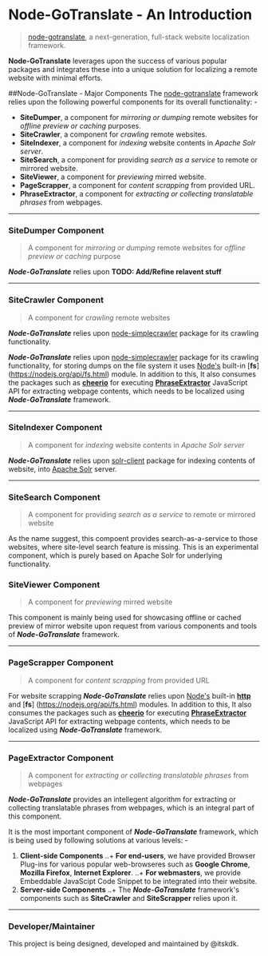 # Node-GoTranslate - An Introduction
> [node-gotranslate](https://github.com/itskdk/node-gotranslate), a next-generation, full-stack website localization framework.

**Node-GoTranslate** leverages upon the success of various popular packages and integrates these into a unique solution for localizing a remote website with minimal efforts.

##Node-GoTranslate - Major Components
The [node-gotranslate](https://github.com/itskdk/node-gotranslate) framework relies upon the following powerful components for its overall functionality: - 

+ **SiteDumper**, 
  a component for _mirroring or dumping_ remote websites for _offline preview or caching_ purposes.
+ **SiteCrawler**, 
  a component for _crawling_ remote websites.
+ **SiteIndexer**, 
  a component for _indexing_ website contents in _Apache Solr server_.
+ **SiteSearch**, 
  a component for providing _search as a service_ to remote or mirrored website.
+ **SiteViewer**, 
  a component for _previewing_ mirred website.
+ **PageScrapper**, 
  a component for _content scrapping_ from provided URL.
+ **PhraseExtractor**, 
  a component for _extracting or collecting translatable phrases_ from webpages.

---
### SiteDumper Component
> A component for _mirroring or dumping_ remote websites for _offline preview or caching_ purpose

**_Node-GoTranslate_** relies upon **TODO: Add/Refine relavent stuff**

---
### SiteCrawler Component
> A component for _crawling_ remote websites

**_Node-GoTranslate_** relies upon [node-simplecrawler](https://github.com/cgiffard/node-simplecrawler) package for its crawling functionality. 

**_Node-GoTranslate_** relies upon [node-simplecrawler](https://github.com/cgiffard/node-simplecrawler) package for its crawling functionality, for storing dumps on the file system it uses [Node's](https://nodejs.org/) built-in [**fs**] (https://nodejs.org/api/fs.html) module. In addition to this, It also consumes the packages such as [**cheerio**](https://github.com/cheeriojs/cheerio) for executing [**PhraseExtractor**](https://github.com/itskdk/node-gotranslate#phraseExtractor) JavaScript API for extracting webpage contents, which needs to be localized using **_Node-GoTranslate_** framework.

---
### SiteIndexer Component
> A component for _indexing_ website contents in _Apache Solr server_

**_Node-GoTranslate_** relies upon [solr-client](https://github.com/lbdremy/solr-node-client) package for indexing contents of website, into [Apache Solr](http://lucene.apache.org/solr/) server.

---
### SiteSearch Component
> A component for providing _search as a service_ to remote or mirrored website

As the name suggest, this compoent provides search-as-a-service to those websites, where site-level search feature is missing. This is an experimental component, which is purely based on Apache Solr for underlying functionality. 

### SiteViewer Component
> A component for _previewing_ mirred website

This component is mainly being used for showcasing offline or cached preview of mirror website upon request from various components and tools of **_Node-GoTranslate_** framework. 

---
### PageScrapper Component  
> A component for _content scrapping_ from provided URL

For website scrapping **_Node-GoTranslate_** relies upon [Node's](https://nodejs.org/) built-in [**http**](https://nodejs.org/api/http.html) and [**fs**] (https://nodejs.org/api/fs.html) modules. In addition to this, It also consumes the packages such as [**cheerio**](https://github.com/cheeriojs/cheerio) for executing [**PhraseExtractor**](https://github.com/itskdk/node-gotranslate#phraseExtractor) JavaScript API for extracting webpage contents, which needs to be localized using **_Node-GoTranslate_** framework.

---
### PageExtractor Component
> A component for _extracting or collecting translatable phrases_ from webpages

**_Node-GoTranslate_** provides an intellegent algorithm for extracting or collecting translatable phrases from webpages, which is an integral part of this component. 

It is the most important component of **_Node-GoTranslate_** framework, which is being used by following solutions at various levels: -

1. **Client-side Components**
..+ **For end-users**, we have provided Browser Plug-ins for various popular web-browseres such as __Google Chrome__, __Mozilla Firefox__, __Internet Explorer__.
..+ **For webmasters**, we provide Embeddable JavaScipt Code Snippet to be integrated into their website.
2. **Server-side Components**
..+ The **_Node-GoTranslate_** framework's components such as __SiteCrawler__ and __SiteScrapper__ relies upon it.

---
### Developer/Maintainer
This project is being designed, developed and maintained by @itskdk.
